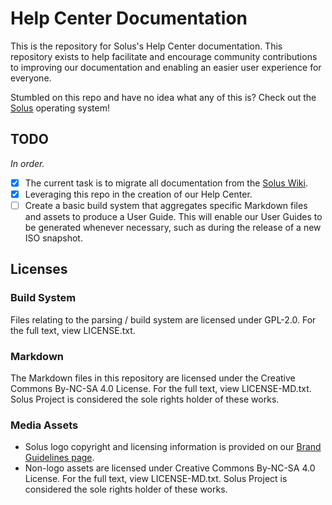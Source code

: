 # Help Center Documentation

This is the repository for Solus's Help Center documentation. This repository exists to help facilitate and encourage community contributions to improving our documentation and enabling an easier user experience for everyone.

Stumbled on this repo and have no idea what any of this is? Check out the [Solus](https://solus-project.com) operating system!

## TODO

*In order.*

- [x] The current task is to migrate all documentation from the [Solus Wiki](https://wiki.solus-project.com).
- [x] Leveraging this repo in the creation of our Help Center.
- [ ] Create a basic build system that aggregates specific Markdown files and assets to produce a User Guide. This will enable our User Guides to be generated whenever necessary, such as during the release of a new ISO snapshot.

## Licenses

### Build System

Files relating to the parsing / build system are licensed under GPL-2.0. For the full text, view LICENSE.txt.

### Markdown

The Markdown files in this repository are licensed under the Creative Commons By-NC-SA 4.0 License. For the full text, view LICENSE-MD.txt. Solus Project is considered the sole rights holder of these works.

### Media Assets

- Solus logo copyright and licensing information is provided on our [Brand Guidelines page](https://solus-project.com/branding).
- Non-logo assets are licensed under Creative Commons By-NC-SA 4.0 License. For the full text, view LICENSE-MD.txt. Solus Project is considered the sole rights holder of these works.